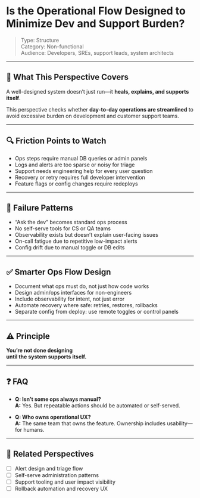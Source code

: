 # Is the Operational Flow Designed to Minimize Dev and Support Burden?

> Type: Structure  
> Category: Non-functional  
> Audience: Developers, SREs, support leads, system architects

---

## 🧠 What This Perspective Covers

A well-designed system doesn’t just run—it **heals, explains, and supports itself**.

This perspective checks whether **day-to-day operations are streamlined** to avoid excessive burden on development and customer support teams.

---

## 🔍 Friction Points to Watch

- Ops steps require manual DB queries or admin panels  
- Logs and alerts are too sparse or noisy for triage  
- Support needs engineering help for every user question  
- Recovery or retry requires full developer intervention  
- Feature flags or config changes require redeploys

---

## 🚨 Failure Patterns

- “Ask the dev” becomes standard ops process  
- No self-serve tools for CS or QA teams  
- Observability exists but doesn’t explain user-facing issues  
- On-call fatigue due to repetitive low-impact alerts  
- Config drift due to manual toggle or DB edits

---

## ✅ Smarter Ops Flow Design

- Document what ops must do, not just how code works  
- Design admin/ops interfaces for non-engineers  
- Include observability for intent, not just error  
- Automate recovery where safe: retries, restores, rollbacks  
- Separate config from deploy: use remote toggles or control panels

---

## ⚠️ Principle

**You’re not done designing  
until the system supports itself.**

---

## ❓ FAQ

- **Q: Isn’t some ops always manual?**  
  **A:** Yes. But repeatable actions should be automated or self-served.

- **Q: Who owns operational UX?**  
  **A:** The same team that owns the feature. Ownership includes usability—for humans.

---

## 🔗 Related Perspectives

- [ ] Alert design and triage flow  
- [ ] Self-serve administration patterns  
- [ ] Support tooling and user impact visibility  
- [ ] Rollback automation and recovery UX
